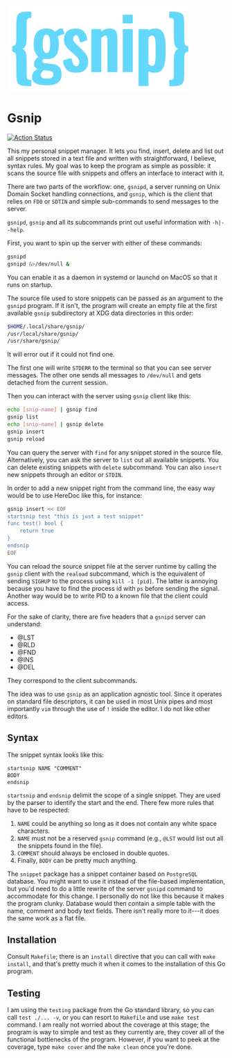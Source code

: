![(logo)](./logo.png)

# Gsnip

[![Action Status](https://github.com/mdm-code/gsnip/workflows/gsnip%20CI/CD/badge.svg)](https://github.com/mdm-code/gsnip/actions)

This my personal snippet manager. It lets you find, insert, delete and list out
all snippets stored in a text file and written with straightforward, I believe,
syntax rules. My goal was to keep the program as simple as possible: it scans
the source file with snippets and offers an interface to interact with it.

There are two parts of the workflow: one, `gsnipd`, a server running on Unix
Domain Socket handling connections, and `gsnip`, which is the client that
relies on `FD0` or `SDTIN` and simple sub-commands to send messages to the
server.

`gsnipd`, `gsnip` and all its subcommands print out useful information with
`-h|--help`.

First, you want to spin up the server with either of these commands:

```sh
gsnipd
gsnipd &>/dev/null &
```

You can enable it as a daemon in systemd or launchd on MacOS so that it
runs on startup.

The source file used to store snippets can be passed as an argument to the
`gsnipd` program. If it isn't, the program will create an empty file at the
first available `gsnip` subdirectory at XDG data directories in this order:

```sh
$HOME/.local/share/gsnip/
/usr/local/share/gsnip/
/usr/share/gsnip/
```

It will error out if it could not find one.

The first one will write `STDERR` to the terminal so that you can see server
messages. The other one sends all messages to `/dev/null` and gets detached
from the current session.

Then you can interact with the server using `gsnip` client like this:

```sh
echo [snip-name] | gsnip find
gsnip list
echo [snip-name] | gsnip delete
gsnip insert
gsnip reload
```

You can query the server with `find` for any snippet stored in the source file.
Alternatively, you can ask the server to `list` out all available snippets.
You can delete existing snippets with `delete` subcommand. You can also `insert`
new snippets through an editor or `STDIN`.

In order to add a new snippet right from the command line, the easy way would be
to use HereDoc like this, for instance:

```sh
gsnip insert << EOF
startsnip test "this is just a test snippet"
func test() bool {
	return true
}
endsnip
EOF
```

You can reload the source snippet file at the server runtime by calling the
`gsnip` client with the `reaload` subcommand, which is the equivalent of
sending `SIGHUP` to the process using `kill -1 [pid]`. The latter is annoying
because you have to find the process id with `ps` before sending the signal.
Another way would be to write PID to a known file that the client could access.

For the sake of clarity, there are five headers that a `gsnipd` server can
understand:

- @LST
- @RLD
- @FND
- @INS
- @DEL

They correspond to the client subcommands.


The idea was to use `gsnip` as an application agnostic tool. Since it operates
on standard file descriptors, it can be used in most Unix pipes and most
importantly `vim` through the use of `!` inside the editor. I do not like other
editors.


## Syntax

The snippet syntax looks like this:

```
startsnip NAME "COMMENT"
BODY
endsnip
```

`startsnip` and `endsnip` delimit the scope of a single snippet. They are used
by the parser to identify the start and the end. There few more rules that have
to be respected:

1. `NAME` could be anything so long as it does not contain any white space
   characters.
2. `NAME` must not be a reserved `gsnip` command (e.g., `@LST` would list out
   all the snippets found in the file).
3. `COMMENT` should always be enclosed in double quotes.
4. Finally, `BODY` can be pretty much anything.


The `snippet` package has a snippet container based on `PostgreSQL` database.
You might want to use it instead of the file-based implementation, but you'd
need to do a little rewrite of the server `gsnipd` command to accommodate for
this change. I personally do not like this because it makes the program clunky.
Database would then contain a simple table with the name, comment and body text
fields. There isn't really more to it---it does the same work as a flat file.


## Installation

Consult `Makefile`; there is an `install` directive that you can call with
`make install`, and that's pretty much it when it comes to the installation of
this Go program.


## Testing

I am using the `testing` package from the Go standard library, so you can call
`test ./... -v`, or you can resort to `Makefile` and use `make test` command. I
am really not worried about the coverage at this stage; the program is way to
simple and test as they currently are, they cover all of the functional
bottlenecks of the program. However, if you want to peek at the coverage, type
`make cover` and the `make clean` once you're done.
